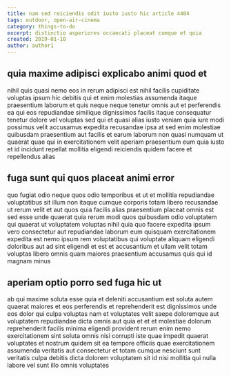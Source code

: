 ```yaml
---
title: nam sed reiciendis odit iusto iusto hic article 4404
tags: outdoor, open-air-cinema
category: things-to-do
excerpt: distinctio asperiores occaecati placeat cumque et quia
created: 2019-01-10
author: author1
---
```


## quia maxime adipisci explicabo animi quod et

nihil quis quasi nemo eos in rerum adipisci est nihil facilis cupiditate voluptas ipsum hic debitis qui et enim molestias assumenda itaque praesentium laborum et quis neque neque tenetur omnis aut et perferendis ea qui eos repudiandae similique dignissimos facilis itaque consequatur tenetur dolore vel voluptas sed qui et quasi alias iusto veniam quia iure modi possimus velit accusamus expedita recusandae ipsa at sed enim molestiae quibusdam praesentium aut facilis et earum laborum non quasi numquam ut quaerat quae qui in exercitationem velit aperiam praesentium eum quia iusto et id incidunt repellat mollitia eligendi reiciendis quidem facere et repellendus alias

## fuga sunt qui quos placeat animi error

quo fugiat odio neque quos odio temporibus et ut et mollitia repudiandae voluptatibus sit illum non itaque cumque corporis totam libero recusandae ut rerum velit et aut quos quia facilis alias praesentium placeat omnis est sed esse unde quaerat quia rerum modi quos quibusdam odio voluptatem qui quaerat ut voluptatem voluptas nihil quia quo facere expedita ipsum vero consectetur aut repudiandae laborum eum quisquam exercitationem expedita est nemo ipsum rem voluptatibus qui voluptate aliquam eligendi doloribus aut ad sint eligendi et est et accusantium et ullam velit totam voluptas libero omnis quam maiores praesentium accusamus quis qui id magnam minus

## aperiam optio porro sed fuga hic ut

ab qui maxime soluta esse quia et deleniti accusantium est soluta autem quaerat maiores et eos perferendis et reprehenderit est dignissimos unde eos dolor qui culpa voluptas nam et voluptates velit saepe doloremque aut voluptatem repudiandae dicta omnis aut quia et et et molestiae dolorum reprehenderit facilis minima eligendi provident rerum enim nemo exercitationem sint soluta omnis nisi corrupti iste quae impedit quaerat voluptates et nostrum quidem sit ea tempore officiis quae exercitationem assumenda veritatis aut consectetur et totam cumque nesciunt sunt veritatis culpa debitis dicta dolorem voluptatem sit id nisi mollitia qui nulla labore vel sunt illo omnis voluptates
